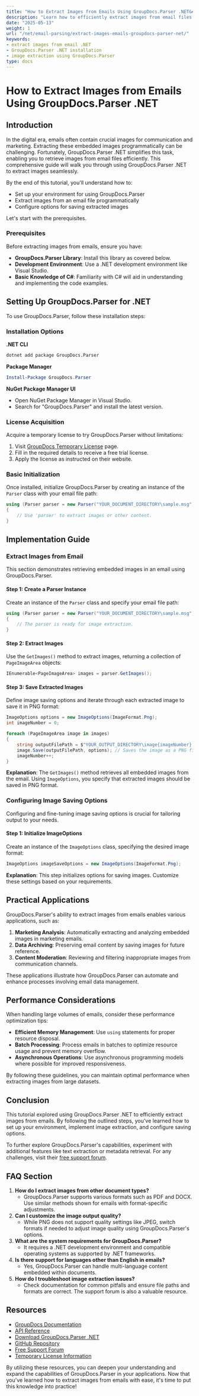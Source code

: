 ```yaml
---
title: "How to Extract Images from Emails Using GroupDocs.Parser .NET&#58; A Comprehensive Guide"
description: "Learn how to efficiently extract images from email files using GroupDocs.Parser .NET with this step-by-step guide. Enhance your email parsing capabilities today!"
date: "2025-05-13"
weight: 1
url: "/net/email-parsing/extract-images-emails-groupdocs-parser-net/"
keywords:
- extract images from email .NET
- GroupDocs.Parser .NET installation
- image extraction using GroupDocs.Parser
type: docs
---
```

# How to Extract Images from Emails Using GroupDocs.Parser .NET

## Introduction
In the digital era, emails often contain crucial images for communication and marketing. Extracting these embedded images programmatically can be challenging. Fortunately, GroupDocs.Parser .NET simplifies this task, enabling you to retrieve images from email files efficiently. This comprehensive guide will walk you through using GroupDocs.Parser .NET to extract images seamlessly.

By the end of this tutorial, you'll understand how to:
- Set up your environment for using GroupDocs.Parser
- Extract images from an email file programmatically
- Configure options for saving extracted images

Let's start with the prerequisites.

### Prerequisites
Before extracting images from emails, ensure you have:
- **GroupDocs.Parser Library**: Install this library as covered below.
- **Development Environment**: Use a .NET development environment like Visual Studio.
- **Basic Knowledge of C#**: Familiarity with C# will aid in understanding and implementing the code examples.

## Setting Up GroupDocs.Parser for .NET
To use GroupDocs.Parser, follow these installation steps:

### Installation Options
**.NET CLI**
```bash
dotnet add package GroupDocs.Parser
```

**Package Manager**
```powershell
Install-Package GroupDocs.Parser
```

**NuGet Package Manager UI**
- Open NuGet Package Manager in Visual Studio.
- Search for "GroupDocs.Parser" and install the latest version.

### License Acquisition
Acquire a temporary license to try GroupDocs.Parser without limitations:
1. Visit [GroupDocs Temporary License](https://purchase.groupdocs.com/temporary-license/) page.
2. Fill in the required details to receive a free trial license.
3. Apply the license as instructed on their website.

### Basic Initialization
Once installed, initialize GroupDocs.Parser by creating an instance of the `Parser` class with your email file path:
```csharp
using (Parser parser = new Parser("YOUR_DOCUMENT_DIRECTORY\sample.msg"))
{
    // Use 'parser' to extract images or other content.
}
```

## Implementation Guide

### Extract Images from Email
This section demonstrates retrieving embedded images in an email using GroupDocs.Parser.

#### Step 1: Create a Parser Instance
Create an instance of the `Parser` class and specify your email file path:
```csharp
using (Parser parser = new Parser("YOUR_DOCUMENT_DIRECTORY\sample.msg"))
{
    // The parser is ready for image extraction.
}
```

#### Step 2: Extract Images
Use the `GetImages()` method to extract images, returning a collection of `PageImageArea` objects:
```csharp
IEnumerable<PageImageArea> images = parser.GetImages();
```

#### Step 3: Save Extracted Images
Define image saving options and iterate through each extracted image to save it in PNG format:
```csharp
ImageOptions options = new ImageOptions(ImageFormat.Png);
int imageNumber = 0;

foreach (PageImageArea image in images)
{
    string outputFilePath = $"YOUR_OUTPUT_DIRECTORY\image{imageNumber}.png";
    image.Save(outputFilePath, options); // Saves the image as a PNG file.
    imageNumber++;
}
```
**Explanation**: The `GetImages()` method retrieves all embedded images from the email. Using `ImageOptions`, you specify that extracted images should be saved in PNG format.

### Configuring Image Saving Options
Configuring and fine-tuning image saving options is crucial for tailoring output to your needs.

#### Step 1: Initialize ImageOptions
Create an instance of the `ImageOptions` class, specifying the desired image format:
```csharp
ImageOptions imageSaveOptions = new ImageOptions(ImageFormat.Png);
```
**Explanation**: This step initializes options for saving images. Customize these settings based on your requirements.

## Practical Applications
GroupDocs.Parser's ability to extract images from emails enables various applications, such as:
1. **Marketing Analysis**: Automatically extracting and analyzing embedded images in marketing emails.
2. **Data Archiving**: Preserving email content by saving images for future reference.
3. **Content Moderation**: Reviewing and filtering inappropriate images from communication channels.

These applications illustrate how GroupDocs.Parser can automate and enhance processes involving email data management.

## Performance Considerations
When handling large volumes of emails, consider these performance optimization tips:
- **Efficient Memory Management**: Use `using` statements for proper resource disposal.
- **Batch Processing**: Process emails in batches to optimize resource usage and prevent memory overflow.
- **Asynchronous Operations**: Use asynchronous programming models where possible for improved responsiveness.

By following these guidelines, you can maintain optimal performance when extracting images from large datasets.

## Conclusion
This tutorial explored using GroupDocs.Parser .NET to efficiently extract images from emails. By following the outlined steps, you've learned how to set up your environment, implement image extraction, and configure saving options.

To further explore GroupDocs.Parser's capabilities, experiment with additional features like text extraction or metadata retrieval. For any challenges, visit their [free support forum](https://forum.groupdocs.com/c/parser/10).

## FAQ Section
1. **How do I extract images from other document types?**
   - GroupDocs.Parser supports various formats such as PDF and DOCX. Use similar methods shown for emails with format-specific adjustments.
2. **Can I customize the image output quality?**
   - While PNG does not support quality settings like JPEG, switch formats if needed to adjust image quality using GroupDocs.Parser's options.
3. **What are the system requirements for GroupDocs.Parser?**
   - It requires a .NET development environment and compatible operating systems as supported by .NET frameworks.
4. **Is there support for languages other than English in emails?**
   - Yes, GroupDocs.Parser can handle multi-language content embedded within documents.
5. **How do I troubleshoot image extraction issues?**
   - Check documentation for common pitfalls and ensure file paths and formats are correct. The support forum is also a valuable resource.

## Resources
- [GroupDocs Documentation](https://docs.groupdocs.com/parser/net/)
- [API Reference](https://reference.groupdocs.com/parser/net)
- [Download GroupDocs.Parser .NET](https://releases.groupdocs.com/parser/net/)
- [GitHub Repository](https://github.com/groupdocs-parser/GroupDocs.Parser-for-.NET)
- [Free Support Forum](https://forum.groupdocs.com/c/parser/10)
- [Temporary License Information](https://purchase.groupdocs.com/temporary-license/)

By utilizing these resources, you can deepen your understanding and expand the capabilities of GroupDocs.Parser in your applications. Now that you've learned how to extract images from emails with ease, it's time to put this knowledge into practice!

